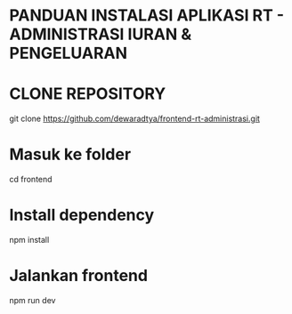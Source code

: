 # PANDUAN INSTALASI APLIKASI RT - ADMINISTRASI IURAN & PENGELUARAN

# CLONE REPOSITORY
git clone https://github.com/dewaradtya/frontend-rt-administrasi.git

# Masuk ke folder
cd frontend

# Install dependency
npm install

# Jalankan frontend
npm run dev
